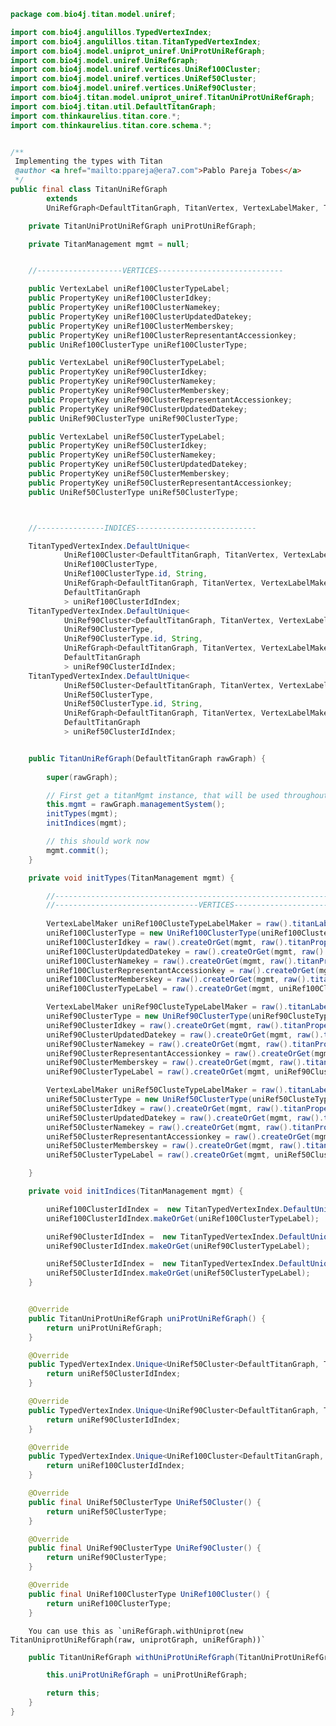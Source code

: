 
```java
package com.bio4j.titan.model.uniref;

import com.bio4j.angulillos.TypedVertexIndex;
import com.bio4j.angulillos.titan.TitanTypedVertexIndex;
import com.bio4j.model.uniprot_uniref.UniProtUniRefGraph;
import com.bio4j.model.uniref.UniRefGraph;
import com.bio4j.model.uniref.vertices.UniRef100Cluster;
import com.bio4j.model.uniref.vertices.UniRef50Cluster;
import com.bio4j.model.uniref.vertices.UniRef90Cluster;
import com.bio4j.titan.model.uniprot_uniref.TitanUniProtUniRefGraph;
import com.bio4j.titan.util.DefaultTitanGraph;
import com.thinkaurelius.titan.core.*;
import com.thinkaurelius.titan.core.schema.*;


/**
 Implementing the types with Titan
 @author <a href="mailto:ppareja@era7.com">Pablo Pareja Tobes</a>
 */
public final class TitanUniRefGraph
        extends
        UniRefGraph<DefaultTitanGraph, TitanVertex, VertexLabelMaker, TitanEdge, EdgeLabelMaker> {

	private TitanUniProtUniRefGraph uniProtUniRefGraph;

	private TitanManagement mgmt = null;


    //-------------------VERTICES----------------------------

	public VertexLabel uniRef100ClusterTypeLabel;
    public PropertyKey uniRef100ClusterIdkey;
	public PropertyKey uniRef100ClusterNamekey;
	public PropertyKey uniRef100ClusterUpdatedDatekey;
	public PropertyKey uniRef100ClusterMemberskey;
	public PropertyKey uniRef100ClusterRepresentantAccessionkey;
    public UniRef100ClusterType uniRef100ClusterType;

	public VertexLabel uniRef90ClusterTypeLabel;
    public PropertyKey uniRef90ClusterIdkey;
	public PropertyKey uniRef90ClusterNamekey;
	public PropertyKey uniRef90ClusterMemberskey;
	public PropertyKey uniRef90ClusterRepresentantAccessionkey;
	public PropertyKey uniRef90ClusterUpdatedDatekey;
    public UniRef90ClusterType uniRef90ClusterType;

	public VertexLabel uniRef50ClusterTypeLabel;
    public PropertyKey uniRef50ClusterIdkey;
	public PropertyKey uniRef50ClusterNamekey;
	public PropertyKey uniRef50ClusterUpdatedDatekey;
	public PropertyKey uniRef50ClusterMemberskey;
	public PropertyKey uniRef50ClusterRepresentantAccessionkey;
    public UniRef50ClusterType uniRef50ClusterType;



    //---------------INDICES---------------------------

    TitanTypedVertexIndex.DefaultUnique<
            UniRef100Cluster<DefaultTitanGraph, TitanVertex, VertexLabelMaker, TitanEdge, EdgeLabelMaker>,
            UniRef100ClusterType,
            UniRef100ClusterType.id, String,
            UniRefGraph<DefaultTitanGraph, TitanVertex, VertexLabelMaker, TitanEdge, EdgeLabelMaker>,
            DefaultTitanGraph
            > uniRef100ClusterIdIndex;
    TitanTypedVertexIndex.DefaultUnique<
            UniRef90Cluster<DefaultTitanGraph, TitanVertex, VertexLabelMaker, TitanEdge, EdgeLabelMaker>,
            UniRef90ClusterType,
            UniRef90ClusterType.id, String,
            UniRefGraph<DefaultTitanGraph, TitanVertex, VertexLabelMaker, TitanEdge, EdgeLabelMaker>,
            DefaultTitanGraph
            > uniRef90ClusterIdIndex;
    TitanTypedVertexIndex.DefaultUnique<
            UniRef50Cluster<DefaultTitanGraph, TitanVertex, VertexLabelMaker, TitanEdge, EdgeLabelMaker>,
            UniRef50ClusterType,
            UniRef50ClusterType.id, String,
            UniRefGraph<DefaultTitanGraph, TitanVertex, VertexLabelMaker, TitanEdge, EdgeLabelMaker>,
            DefaultTitanGraph
            > uniRef50ClusterIdIndex;


    public TitanUniRefGraph(DefaultTitanGraph rawGraph) {
        
        super(rawGraph);

	    // First get a titanMgmt instance, that will be used throughout
	    this.mgmt = rawGraph.managementSystem();
        initTypes(mgmt);
        initIndices(mgmt);

	    // this should work now
	    mgmt.commit();
    }

    private void initTypes(TitanManagement mgmt) {

        //-----------------------------------------------------------------------------------------
        //--------------------------------VERTICES--------------------------------------------
	    
        VertexLabelMaker uniRef100ClusteTypeLabelMaker = raw().titanLabelMakerForVertexType(mgmt, new UniRef100ClusterType(null));
        uniRef100ClusterType = new UniRef100ClusterType(uniRef100ClusteTypeLabelMaker);
        uniRef100ClusterIdkey = raw().createOrGet(mgmt, raw().titanPropertyMakerForVertexProperty(mgmt, UniRef100Cluster().id).cardinality(Cardinality.SINGLE));
	    uniRef100ClusterUpdatedDatekey = raw().createOrGet(mgmt, raw().titanPropertyMakerForVertexProperty(mgmt, UniRef100Cluster().updatedDate).cardinality(Cardinality.SINGLE));
	    uniRef100ClusterNamekey = raw().createOrGet(mgmt, raw().titanPropertyMakerForVertexProperty(mgmt, UniRef100Cluster().name).cardinality(Cardinality.SINGLE));
	    uniRef100ClusterRepresentantAccessionkey = raw().createOrGet(mgmt, raw().titanPropertyMakerForVertexProperty(mgmt, UniRef100Cluster().representantAccession).cardinality(Cardinality.SINGLE));
	    uniRef100ClusterMemberskey = raw().createOrGet(mgmt, raw().titanPropertyMakerForVertexProperty(mgmt, UniRef100Cluster().members).cardinality(Cardinality.SINGLE));
	    uniRef100ClusterTypeLabel = raw().createOrGet(mgmt, uniRef100ClusterType.raw());

	    VertexLabelMaker uniRef90ClusteTypeLabelMaker = raw().titanLabelMakerForVertexType(mgmt, new UniRef90ClusterType(null));
	    uniRef90ClusterType = new UniRef90ClusterType(uniRef90ClusteTypeLabelMaker);
        uniRef90ClusterIdkey = raw().createOrGet(mgmt, raw().titanPropertyMakerForVertexProperty(mgmt, UniRef90Cluster().id).cardinality(Cardinality.SINGLE));
	    uniRef90ClusterUpdatedDatekey = raw().createOrGet(mgmt, raw().titanPropertyMakerForVertexProperty(mgmt, UniRef90Cluster().updatedDate).cardinality(Cardinality.SINGLE));
	    uniRef90ClusterNamekey = raw().createOrGet(mgmt, raw().titanPropertyMakerForVertexProperty(mgmt, UniRef90Cluster().name).cardinality(Cardinality.SINGLE));
	    uniRef90ClusterRepresentantAccessionkey = raw().createOrGet(mgmt, raw().titanPropertyMakerForVertexProperty(mgmt, UniRef90Cluster().representantAccession).cardinality(Cardinality.SINGLE));
	    uniRef90ClusterMemberskey = raw().createOrGet(mgmt, raw().titanPropertyMakerForVertexProperty(mgmt, UniRef90Cluster().members).cardinality(Cardinality.SINGLE));
	    uniRef90ClusterTypeLabel = raw().createOrGet(mgmt, uniRef90ClusterType.raw());

	    VertexLabelMaker uniRef50ClusteTypeLabelMaker = raw().titanLabelMakerForVertexType(mgmt, new UniRef50ClusterType(null));
	    uniRef50ClusterType = new UniRef50ClusterType(uniRef50ClusteTypeLabelMaker);
        uniRef50ClusterIdkey = raw().createOrGet(mgmt, raw().titanPropertyMakerForVertexProperty(mgmt, UniRef50Cluster().id).cardinality(Cardinality.SINGLE));
	    uniRef50ClusterUpdatedDatekey = raw().createOrGet(mgmt, raw().titanPropertyMakerForVertexProperty(mgmt, UniRef50Cluster().updatedDate).cardinality(Cardinality.SINGLE));
	    uniRef50ClusterNamekey = raw().createOrGet(mgmt, raw().titanPropertyMakerForVertexProperty(mgmt, UniRef50Cluster().name).cardinality(Cardinality.SINGLE));
	    uniRef50ClusterRepresentantAccessionkey = raw().createOrGet(mgmt, raw().titanPropertyMakerForVertexProperty(mgmt, UniRef50Cluster().representantAccession).cardinality(Cardinality.SINGLE));
	    uniRef50ClusterMemberskey = raw().createOrGet(mgmt, raw().titanPropertyMakerForVertexProperty(mgmt, UniRef50Cluster().members).cardinality(Cardinality.SINGLE));
	    uniRef50ClusterTypeLabel = raw().createOrGet(mgmt, uniRef50ClusterType.raw());

    }

    private void initIndices(TitanManagement mgmt) {

        uniRef100ClusterIdIndex =  new TitanTypedVertexIndex.DefaultUnique<>(mgmt, this, UniRef100Cluster().id);
	    uniRef100ClusterIdIndex.makeOrGet(uniRef100ClusterTypeLabel);

        uniRef90ClusterIdIndex =  new TitanTypedVertexIndex.DefaultUnique<>(mgmt,this, UniRef90Cluster().id);
	    uniRef90ClusterIdIndex.makeOrGet(uniRef90ClusterTypeLabel);

        uniRef50ClusterIdIndex =  new TitanTypedVertexIndex.DefaultUnique<>(mgmt,this, UniRef50Cluster().id);
	    uniRef50ClusterIdIndex.makeOrGet(uniRef50ClusterTypeLabel);
    }


    @Override
    public TitanUniProtUniRefGraph uniProtUniRefGraph() {
        return uniProtUniRefGraph;
    }

	@Override
	public TypedVertexIndex.Unique<UniRef50Cluster<DefaultTitanGraph, TitanVertex, VertexLabelMaker, TitanEdge, EdgeLabelMaker>, UniRef50ClusterType, UniRef50ClusterType.id, String, UniRefGraph<DefaultTitanGraph, TitanVertex, VertexLabelMaker, TitanEdge, EdgeLabelMaker>, DefaultTitanGraph, TitanVertex, VertexLabelMaker, TitanEdge, EdgeLabelMaker> uniRef50ClusterIdIndex() {
		return uniRef50ClusterIdIndex;
	}

	@Override
	public TypedVertexIndex.Unique<UniRef90Cluster<DefaultTitanGraph, TitanVertex, VertexLabelMaker, TitanEdge, EdgeLabelMaker>, UniRef90ClusterType, UniRef90ClusterType.id, String, UniRefGraph<DefaultTitanGraph, TitanVertex, VertexLabelMaker, TitanEdge, EdgeLabelMaker>, DefaultTitanGraph, TitanVertex, VertexLabelMaker, TitanEdge, EdgeLabelMaker> uniRef90ClusterIdIndex() {
		return uniRef90ClusterIdIndex;
	}

	@Override
	public TypedVertexIndex.Unique<UniRef100Cluster<DefaultTitanGraph, TitanVertex, VertexLabelMaker, TitanEdge, EdgeLabelMaker>, UniRef100ClusterType, UniRef100ClusterType.id, String, UniRefGraph<DefaultTitanGraph, TitanVertex, VertexLabelMaker, TitanEdge, EdgeLabelMaker>, DefaultTitanGraph, TitanVertex, VertexLabelMaker, TitanEdge, EdgeLabelMaker> uniRef100ClusterIdIndex() {
		return uniRef100ClusterIdIndex;
	}

	@Override
    public final UniRef50ClusterType UniRef50Cluster() {
        return uniRef50ClusterType;
    }

    @Override
    public final UniRef90ClusterType UniRef90Cluster() {
        return uniRef90ClusterType;
    }

    @Override
    public final UniRef100ClusterType UniRef100Cluster() {
        return uniRef100ClusterType;
    }
```


		You can use this as `uniRefGraph.withUniprot(new TitanUniprotUniRefGraph(raw, uniprotGraph, uniRefGraph))`


```java
	public TitanUniRefGraph withUniProtUniRefGraph(TitanUniProtUniRefGraph uniProtUniRefGraph) {

		this.uniProtUniRefGraph = uniProtUniRefGraph;

		return this;
	}
}
```




[main/java/com/bio4j/titan/model/enzyme/programs/ImportEnzymeDBTitan.java]: ../enzyme/programs/ImportEnzymeDBTitan.java.md
[main/java/com/bio4j/titan/model/enzyme/TitanEnzymeDBGraph.java]: ../enzyme/TitanEnzymeDBGraph.java.md
[main/java/com/bio4j/titan/model/geninfo/TitanGenInfoGraph.java]: ../geninfo/TitanGenInfoGraph.java.md
[main/java/com/bio4j/titan/model/go/programs/ImportGOTitan.java]: ../go/programs/ImportGOTitan.java.md
[main/java/com/bio4j/titan/model/go/TitanGoGraph.java]: ../go/TitanGoGraph.java.md
[main/java/com/bio4j/titan/model/ncbiTaxonomy/programs/ImportNCBITaxonomyTitan.java]: ../ncbiTaxonomy/programs/ImportNCBITaxonomyTitan.java.md
[main/java/com/bio4j/titan/model/ncbiTaxonomy/TitanNCBITaxonomyGraph.java]: ../ncbiTaxonomy/TitanNCBITaxonomyGraph.java.md
[main/java/com/bio4j/titan/model/ncbiTaxonomy_geninfo/programs/ImportGenInfoNCBITaxonIndexTitan.java]: ../ncbiTaxonomy_geninfo/programs/ImportGenInfoNCBITaxonIndexTitan.java.md
[main/java/com/bio4j/titan/model/ncbiTaxonomy_geninfo/TitanNCBITaxonomyGenInfoGraph.java]: ../ncbiTaxonomy_geninfo/TitanNCBITaxonomyGenInfoGraph.java.md
[main/java/com/bio4j/titan/model/uniprot/programs/ImportIsoformSequencesTitan.java]: ../uniprot/programs/ImportIsoformSequencesTitan.java.md
[main/java/com/bio4j/titan/model/uniprot/programs/ImportProteinInteractionsTitan.java]: ../uniprot/programs/ImportProteinInteractionsTitan.java.md
[main/java/com/bio4j/titan/model/uniprot/programs/ImportProteinInteractionsUsingFolderTitan.java]: ../uniprot/programs/ImportProteinInteractionsUsingFolderTitan.java.md
[main/java/com/bio4j/titan/model/uniprot/programs/ImportUniProtEdgesTitan.java]: ../uniprot/programs/ImportUniProtEdgesTitan.java.md
[main/java/com/bio4j/titan/model/uniprot/programs/ImportUniProtEdgesUsingFolderTitan.java]: ../uniprot/programs/ImportUniProtEdgesUsingFolderTitan.java.md
[main/java/com/bio4j/titan/model/uniprot/programs/ImportUniProtTitan.java]: ../uniprot/programs/ImportUniProtTitan.java.md
[main/java/com/bio4j/titan/model/uniprot/programs/ImportUniProtVerticesTitan.java]: ../uniprot/programs/ImportUniProtVerticesTitan.java.md
[main/java/com/bio4j/titan/model/uniprot/programs/ImportUniProtVerticesUsingFolderTitan.java]: ../uniprot/programs/ImportUniProtVerticesUsingFolderTitan.java.md
[main/java/com/bio4j/titan/model/uniprot/programs/SplitUniProtXMLFile.java]: ../uniprot/programs/SplitUniProtXMLFile.java.md
[main/java/com/bio4j/titan/model/uniprot/TitanUniProtGraph.java]: ../uniprot/TitanUniProtGraph.java.md
[main/java/com/bio4j/titan/model/uniprot_enzyme/programs/ImportUniProtEnzymeDBTitan.java]: ../uniprot_enzyme/programs/ImportUniProtEnzymeDBTitan.java.md
[main/java/com/bio4j/titan/model/uniprot_enzyme/programs/ImportUniProtEnzymeDBUsingFolderTitan.java]: ../uniprot_enzyme/programs/ImportUniProtEnzymeDBUsingFolderTitan.java.md
[main/java/com/bio4j/titan/model/uniprot_enzyme/TitanUniProtEnzymeGraph.java]: ../uniprot_enzyme/TitanUniProtEnzymeGraph.java.md
[main/java/com/bio4j/titan/model/uniprot_go/programs/ImportUniProtGoTitan.java]: ../uniprot_go/programs/ImportUniProtGoTitan.java.md
[main/java/com/bio4j/titan/model/uniprot_go/programs/ImportUniProtGoUsingFolderTitan.java]: ../uniprot_go/programs/ImportUniProtGoUsingFolderTitan.java.md
[main/java/com/bio4j/titan/model/uniprot_go/TitanUniProtGoGraph.java]: ../uniprot_go/TitanUniProtGoGraph.java.md
[main/java/com/bio4j/titan/model/uniprot_ncbiTaxonomy/programs/ImportUniProtNCBITaxonomyTitan.java]: ../uniprot_ncbiTaxonomy/programs/ImportUniProtNCBITaxonomyTitan.java.md
[main/java/com/bio4j/titan/model/uniprot_ncbiTaxonomy/programs/ImportUniProtNCBITaxonomyUsingFolderTitan.java]: ../uniprot_ncbiTaxonomy/programs/ImportUniProtNCBITaxonomyUsingFolderTitan.java.md
[main/java/com/bio4j/titan/model/uniprot_ncbiTaxonomy/TitanUniProtNCBITaxonomyGraph.java]: ../uniprot_ncbiTaxonomy/TitanUniProtNCBITaxonomyGraph.java.md
[main/java/com/bio4j/titan/model/uniprot_uniref/programs/ImportUniProtUniRefTitan.java]: ../uniprot_uniref/programs/ImportUniProtUniRefTitan.java.md
[main/java/com/bio4j/titan/model/uniprot_uniref/programs/ImportUniProtUniRefUsingFolderTitan.java]: ../uniprot_uniref/programs/ImportUniProtUniRefUsingFolderTitan.java.md
[main/java/com/bio4j/titan/model/uniprot_uniref/TitanUniProtUniRefGraph.java]: ../uniprot_uniref/TitanUniProtUniRefGraph.java.md
[main/java/com/bio4j/titan/model/uniref/programs/ImportUniRefTitan.java]: programs/ImportUniRefTitan.java.md
[main/java/com/bio4j/titan/model/uniref/programs/SplitUniRefXMLFile.java]: programs/SplitUniRefXMLFile.java.md
[main/java/com/bio4j/titan/model/uniref/TitanUniRefGraph.java]: TitanUniRefGraph.java.md
[main/java/com/bio4j/titan/programs/ImportTitanDB.java]: ../../programs/ImportTitanDB.java.md
[main/java/com/bio4j/titan/util/DefaultTitanGraph.java]: ../../util/DefaultTitanGraph.java.md
[test/java/com/bio4j/titan/tests/enzymedb.scala]: ../../../../../../../test/java/com/bio4j/titan/tests/enzymedb.scala.md
[test/java/com/bio4j/titan/tests/go.scala]: ../../../../../../../test/java/com/bio4j/titan/tests/go.scala.md
[test/java/com/bio4j/titan/tests/ImportEnzymeDBTitanTest.java]: ../../../../../../../test/java/com/bio4j/titan/tests/ImportEnzymeDBTitanTest.java.md
[test/java/com/bio4j/titan/tests/ImportGOTitanTest.java]: ../../../../../../../test/java/com/bio4j/titan/tests/ImportGOTitanTest.java.md
[test/java/com/bio4j/titan/tests/ImportUniProtGoTitanTest.java]: ../../../../../../../test/java/com/bio4j/titan/tests/ImportUniProtGoTitanTest.java.md
[test/java/com/bio4j/titan/tests/ImportUniRefTitanTest.java]: ../../../../../../../test/java/com/bio4j/titan/tests/ImportUniRefTitanTest.java.md
[test/java/com/bio4j/titan/tests/IndexTestSuite.scala]: ../../../../../../../test/java/com/bio4j/titan/tests/IndexTestSuite.scala.md
[test/java/com/bio4j/titan/tests/IndicesTest.java]: ../../../../../../../test/java/com/bio4j/titan/tests/IndicesTest.java.md
[test/java/com/bio4j/titan/tests/uniprot_go.scala]: ../../../../../../../test/java/com/bio4j/titan/tests/uniprot_go.scala.md
[test/java/com/bio4j/titan/tests/uniref.scala]: ../../../../../../../test/java/com/bio4j/titan/tests/uniref.scala.md